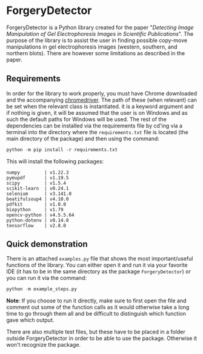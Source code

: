
# ForgeryDetector

ForgeryDetector is a Python library created for the paper "*Detecting Image Manipulation of Gel Electrophoresis Images in Scientific Publications*". The purpose of the library is to assist the user in finding possible copy-move manipulations in gel electrophoresis images (western, southern, and northern blots). There are however some limitations as described in the paper.

  

## Requirements

In order for the library to work properly, you must have Chrome downloaded and the accompanying [chromedriver](https://chromedriver.chromium.org/downloads). The path of these (when relevant) can be set when the relevant class is instantiated. it is a keyword argument and if nothing is given, it will be assumed that the user is on Windows and as such the default paths for Windows will be used. The rest of the dependencies can be installed via the requirements file by cd'ing via a terminal into the directory where the `requirements.txt` file is located (the main directory of the package) and then using the command:
```py
python -m pip install -r requirements.txt
```
This will install the following packages:
```
numpy		  |	v1.22.3
pymupdf 	  |	v1.19.5
scipy 		  |	v1.5.4
scikit-learn  |	v0.24.1
selenium	  |	v3.141.0
beatifulsoup4 |	v4.10.0
pdfkit		  |	v1.0.0
biopython	  |	v1.79
opencv-python | v4.5.5.64
python-dotenv |	v0.14.0
tensorflow	  |	v2.8.0
```

## Quick demonstration
There is an attached  `examples.py` file that shows the most important/useful functions of the library. You can either open it and run it via your favorite IDE (it has to be in the same directory as the package `ForgeryDetector`) or you can run it via the command:
```py
python -m example_steps.py
```
**Note**: If you choose to run it directly, make sure to first open the file and comment out some of the function calls as it would otherwise take a long time to go through them all and be difficult to distinguish which function gave which output.

There are also multiple test files, but these have to be placed in a folder outside ForgeryDetector in order to be able to use the package. Otherwise it won't recognize the package.